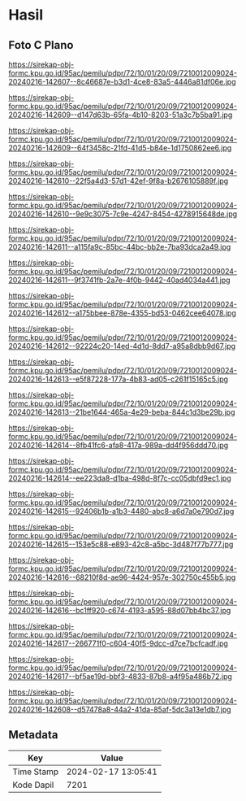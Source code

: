 # Hasil

## Foto C Plano

https://sirekap-obj-formc.kpu.go.id/95ac/pemilu/pdpr/72/10/01/20/09/7210012009024-20240216-142607--8c46687e-b3d1-4ce8-83a5-4446a81df06e.jpg

https://sirekap-obj-formc.kpu.go.id/95ac/pemilu/pdpr/72/10/01/20/09/7210012009024-20240216-142609--d147d63b-65fa-4b10-8203-51a3c7b5ba91.jpg

https://sirekap-obj-formc.kpu.go.id/95ac/pemilu/pdpr/72/10/01/20/09/7210012009024-20240216-142609--64f3458c-21fd-41d5-b84e-1d1750862ee6.jpg

https://sirekap-obj-formc.kpu.go.id/95ac/pemilu/pdpr/72/10/01/20/09/7210012009024-20240216-142610--22f5a4d3-57d1-42ef-9f8a-b2676105889f.jpg

https://sirekap-obj-formc.kpu.go.id/95ac/pemilu/pdpr/72/10/01/20/09/7210012009024-20240216-142610--9e9c3075-7c9e-4247-8454-4278915648de.jpg

https://sirekap-obj-formc.kpu.go.id/95ac/pemilu/pdpr/72/10/01/20/09/7210012009024-20240216-142611--a115fa9c-85bc-44bc-bb2e-7ba93dca2a49.jpg

https://sirekap-obj-formc.kpu.go.id/95ac/pemilu/pdpr/72/10/01/20/09/7210012009024-20240216-142611--9f3741fb-2a7e-4f0b-9442-40ad4034a441.jpg

https://sirekap-obj-formc.kpu.go.id/95ac/pemilu/pdpr/72/10/01/20/09/7210012009024-20240216-142612--a175bbee-878e-4355-bd53-0462cee64078.jpg

https://sirekap-obj-formc.kpu.go.id/95ac/pemilu/pdpr/72/10/01/20/09/7210012009024-20240216-142612--92224c20-14ed-4d1d-8dd7-a95a8dbb9d67.jpg

https://sirekap-obj-formc.kpu.go.id/95ac/pemilu/pdpr/72/10/01/20/09/7210012009024-20240216-142613--e5f87228-177a-4b83-ad05-c261f15165c5.jpg

https://sirekap-obj-formc.kpu.go.id/95ac/pemilu/pdpr/72/10/01/20/09/7210012009024-20240216-142613--21be1644-465a-4e29-beba-844c1d3be29b.jpg

https://sirekap-obj-formc.kpu.go.id/95ac/pemilu/pdpr/72/10/01/20/09/7210012009024-20240216-142614--8fb41fc6-afa8-417a-989a-dd4f956ddd70.jpg

https://sirekap-obj-formc.kpu.go.id/95ac/pemilu/pdpr/72/10/01/20/09/7210012009024-20240216-142614--ee223da8-d1ba-498d-8f7c-cc05dbfd9ec1.jpg

https://sirekap-obj-formc.kpu.go.id/95ac/pemilu/pdpr/72/10/01/20/09/7210012009024-20240216-142615--92406b1b-a1b3-4480-abc8-a6d7a0e790d7.jpg

https://sirekap-obj-formc.kpu.go.id/95ac/pemilu/pdpr/72/10/01/20/09/7210012009024-20240216-142615--153e5c88-e893-42c8-a5bc-3d487f77b777.jpg

https://sirekap-obj-formc.kpu.go.id/95ac/pemilu/pdpr/72/10/01/20/09/7210012009024-20240216-142616--68210f8d-ae96-4424-957e-302750c455b5.jpg

https://sirekap-obj-formc.kpu.go.id/95ac/pemilu/pdpr/72/10/01/20/09/7210012009024-20240216-142616--bc1ff920-c674-4193-a595-88d07bb4bc37.jpg

https://sirekap-obj-formc.kpu.go.id/95ac/pemilu/pdpr/72/10/01/20/09/7210012009024-20240216-142617--266771f0-c604-40f5-9dcc-d7ce7bcfcadf.jpg

https://sirekap-obj-formc.kpu.go.id/95ac/pemilu/pdpr/72/10/01/20/09/7210012009024-20240216-142617--bf5ae19d-bbf3-4833-87b8-a4f95a486b72.jpg

https://sirekap-obj-formc.kpu.go.id/95ac/pemilu/pdpr/72/10/01/20/09/7210012009024-20240216-142608--d57478a8-44a2-41da-85af-5dc3a13e1db7.jpg


## Metadata

| Key        | Value               |
| ---------- | ------------------- |
| Time Stamp | 2024-02-17 13:05:41 |
| Kode Dapil | 7201                |



